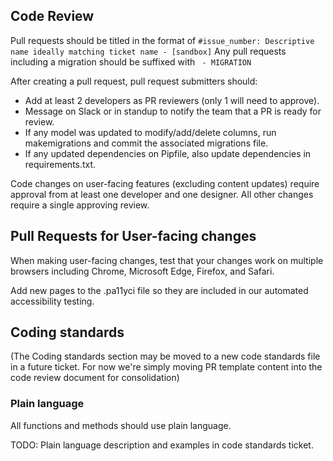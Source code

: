 ## Code Review

Pull requests should be titled in the format of `#issue_number: Descriptive name ideally matching ticket name - [sandbox]`
Any pull requests including a migration should be suffixed with ` - MIGRATION`

After creating a pull request, pull request submitters should:
- Add at least 2 developers as PR reviewers (only 1 will need to approve).
- Message on Slack or in standup to notify the team that a PR is ready for review.
- If any model was updated to modify/add/delete columns, run makemigrations and commit the associated migrations file.
- If any updated dependencies on Pipfile, also update dependencies in requirements.txt.

Code changes on user-facing features (excluding content updates) require approval from at least one developer and one designer.
All other changes require a single approving review.

## Pull Requests for User-facing changes
When making user-facing changes, test that your changes work on multiple browsers including Chrome, Microsoft Edge, Firefox, and Safari.

Add new pages to the .pa11yci file so they are included in our automated accessibility testing.

## Coding standards
(The Coding standards section may be moved to a new code standards file in a future ticket.
For now we're simply moving PR template content into the code review document for consolidation)

### Plain language
All functions and methods should use plain language.

TODO: Plain language description and examples in code standards ticket.